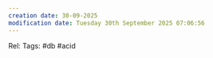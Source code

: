 ```yaml
---
creation date: 30-09-2025
modification date: Tuesday 30th September 2025 07:06:56
---
```

Rel:
Tags: #db #acid
